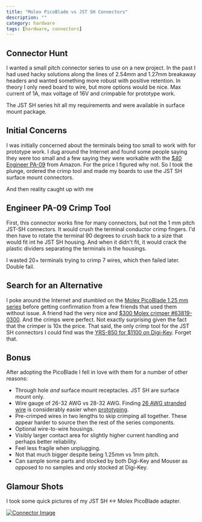 ```yaml
---
title: "Molex PicoBlade vs JST SH Connectors"
description: ""
category: hardware
tags: [hardware, connectors]
---
```


## Connector Hunt

I wanted a small pitch connector series to use on a new project.  In the past I had used hacky solutions along the lines of 2.54mm and 1.27mm breakaway headers and wanted something more robust with positive retention.  In theory I only need board to wire, but more options would be nice.  Max current of 1A, max voltage of 16V and crimpable for prototype work.

The JST SH series hit all my requirements and were available in surface mount package.

## Initial Concerns

I was initially concerned about the terminals being too small to work with for prototype work.  I dug around the Internet and found some people saying they were too small and a few saying they were workable with the [$40 Engineer PA-09](http://amzn.to/1WqWht0) from Amazon.  For the price I figured why not.  So I took the plunge, ordered the crimp tool and made my boards to use the JST SH surface mount connectors.

And then reality caught up with me

## Engineer PA-09 Crimp Tool

First, this connector works fine for many connectors, but not the 1 mm pitch JST-SH connectors.  It would crush the terminal conductor crimp fingers.  I'd then have to rotate the terminal 90 degrees to crush back to a size that would fit int he JST SH housing.  And when it didn't fit, it would crack the plastic dividers separating the terminals in the housings.

I wasted 20+ terminals trying to crimp 7 wires, which then failed later.  Double fail.

## Search for an Alternative

I poke around the Internet and stumbled on the [Molex PicoBlade 1.25 mm series](http://amzn.to/1SM4rGX) before getting confirmation from a few friends that used them without issue.  A friend had the very nice and [$300  Molex crimper #63819-0300](http://amzn.to/1SylXOz).  And the crimps were perfect.  Not exactly surprising given the fact that the crimper is 10x the price.  That said, the only crimp tool for the JST SH connectors I could find was the [YRS-850 for $1100 on Digi-Key](http://www.digikey.com/product-search/en?mpart=YRS-859&vendor=455).  Forget that.

## Bonus

After adopting the PicoBlade I fell in love with them for a number of other reasons:

* Through hole *and* surface mount receptacles. JST SH are surface mount only.
* Wire gauge of 26-32 AWG vs 28-32 AWG.  Finding [26 AWG stranded wire](http://amzn.to/1NnFmQW) is considerably easier when [prototyping](https://www.adafruit.com/categories/472).
* Pre-crimped wires in two lengths to skip crimping all together.  These appear harder to source then the rest of the series components.
* Optional wire-to-wire housings.
* Visibly larger contact area for slightly higher current handling and perhaps better reliability.
* Feel less fragile when unplugging.
* Not that much bigger despite being 1.25mm vs 1mm pitch.
* Can sample some parts and stocked by both Digi-Key and Mouser as opposed to no samples and only stocked at Digi-Key.

## Glamour Shots

I took some quick pictures of my JST SH <-> Molex PicoBlade adapter.

[![Connector Image](http://i.imgur.com/4OgHyJ5l.jpg)](http://imgur.com/a/VqOvI)
